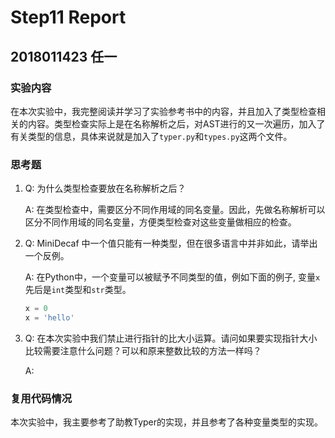 # Step11 Report

## 2018011423 任一

### 实验内容

在本次实验中，我完整阅读并学习了实验参考书中的内容，并且加入了类型检查相关的内容。类型检查实际上是在名称解析之后，对AST进行的又一次遍历，加入了有关类型的信息，具体来说就是加入了`typer.py`和`types.py`这两个文件。



### 思考题

1. Q: 为什么类型检查要放在名称解析之后？

   A: 在类型检查中，需要区分不同作用域的同名变量。因此，先做名称解析可以区分不同作用域的同名变量，方便类型检查对这些变量做相应的检查。

2. Q: MiniDecaf 中一个值只能有一种类型，但在很多语言中并非如此，请举出一个反例。

   A: 在Python中，一个变量可以被赋予不同类型的值，例如下面的例子, 变量`x`先后是`int`类型和`str`类型。

   ```python
   x = 0
   x = 'hello'
   ```

3. Q: 在本次实验中我们禁止进行指针的比大小运算。请问如果要实现指针大小比较需要注意什么问题？可以和原来整数比较的方法一样吗？

   A: 

### 复用代码情况

本次实验中，我主要参考了助教Typer的实现，并且参考了各种变量类型的实现。
